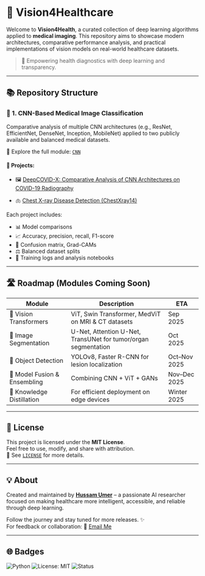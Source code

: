 # 🧠 Vision4Healthcare

Welcome to **Vision4Health**, a curated collection of deep learning algorithms applied to **medical imaging**. This repository aims to showcase modern architectures, comparative performance analysis, and practical implementations of vision models on real-world healthcare datasets.

> 🔬 Empowering health diagnostics with deep learning and transparency.

---

## 📚 Repository Structure

### 🔎 1. CNN-Based Medical Image Classification
Comparative analysis of multiple CNN architectures (e.g., ResNet, EfficientNet, DenseNet, Inception, MobileNet) applied to two publicly available and balanced medical datasets.

📁 Explore the full module: [`CNN`](./CNN)

#### 📂 Projects:
- 🖼️ [DeepCOVID-X: Comparative Analysis of CNN Architectures on COVID-19 Radiography](https://github.com/USERNAME/Vision4Healthcare/tree/main/DeepCOVID-X%3A%20Comparative%20Analysis%20of%20CNN%20Architectures%20on%20COVID-19%20Radiography)


- 🫁 [Chest X-ray Disease Detection (ChestXray14)](./CNN/Chest_Xray_Classification)

Each project includes:
- 📊 Model comparisons  
- 📈 Accuracy, precision, recall, F1-score  
- 🧪 Confusion matrix, Grad-CAMs  
- ⚖️ Balanced dataset splits  
- 📜 Training logs and analysis notebooks

---

## 🛣️ Roadmap (Modules Coming Soon)

| Module | Description | ETA |
|--------|-------------|-----|
| 🧠 Vision Transformers | ViT, Swin Transformer, MedViT on MRI & CT datasets | Sep 2025 |
| 🧬 Image Segmentation | U-Net, Attention U-Net, TransUNet for tumor/organ segmentation | Oct 2025 |
| 🎯 Object Detection | YOLOv8, Faster R-CNN for lesion localization | Oct–Nov 2025 |
| 🤝 Model Fusion & Ensembling | Combining CNN + ViT + GANs | Nov–Dec 2025 |
| 🔄 Knowledge Distillation | For efficient deployment on edge devices | Winter 2025 |

---

## 🧾 License

This project is licensed under the **MIT License**.  
Feel free to use, modify, and share with attribution.  
📄 See [`LICENSE`](./LICENSE) for more details.

---

## 💡 About

Created and maintained by **[Hussam Umer](https://github.com/HussamUmer)** – a passionate AI researcher focused on making healthcare more intelligent, accessible, and reliable through deep learning.  

Follow the journey and stay tuned for more releases. ✨  
For feedback or collaboration: 📧 [Email Me](mailto:hussamumer28092000@gmail.com)

---

## 🌐 Badges

![Python](https://img.shields.io/badge/Python-3.10-blue.svg)
![License: MIT](https://img.shields.io/badge/License-MIT-green.svg)
![Status](https://img.shields.io/badge/Status-Active-brightgreen)
